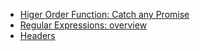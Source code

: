 * [Higer Order Function: Catch any Promise](higher-order-function-promise-catch.md)
* [Regular Expressions: overview](regexp-overview.md)
* [Headers](headers.md)
